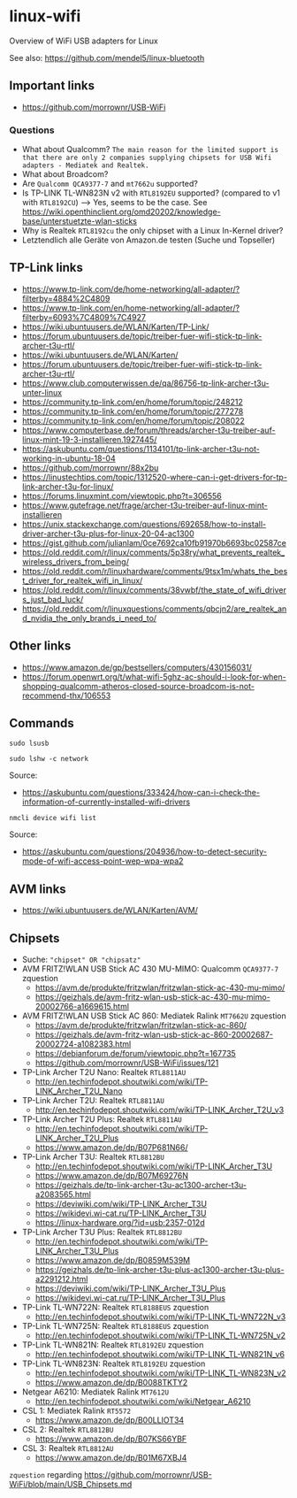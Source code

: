 # linux-wifi
Overview of WiFi USB adapters for Linux

See also: https://github.com/mendel5/linux-bluetooth

## Important links
- https://github.com/morrownr/USB-WiFi

### Questions
- What about Qualcomm? `The main reason for the limited support is that there are only 2 companies supplying chipsets for USB Wifi adapters - Mediatek and Realtek.`
- What about Broadcom?
- Are `Qualcomm QCA9377-7` and `mt7662u` supported?
- Is TP-LINK TL-WN823N v2 with `RTL8192EU` supported? (compared to v1 with `RTL8192CU`) --> Yes, seems to be the case. See https://wiki.openthinclient.org/omd20202/knowledge-base/unterstuetzte-wlan-sticks
- Why is Realtek `RTL8192cu` the only chipset with a Linux In-Kernel driver?
- Letztendlich alle Geräte von Amazon.de testen (Suche und Topseller)

## TP-Link links
- https://www.tp-link.com/de/home-networking/all-adapter/?filterby=4884%2C4809
- https://www.tp-link.com/en/home-networking/all-adapter/?filterby=6093%7C4809%7C4927
- https://wiki.ubuntuusers.de/WLAN/Karten/TP-Link/
- https://forum.ubuntuusers.de/topic/treiber-fuer-wifi-stick-tp-link-archer-t3u-rtl/
- https://wiki.ubuntuusers.de/WLAN/Karten/
- https://forum.ubuntuusers.de/topic/treiber-fuer-wifi-stick-tp-link-archer-t3u-rtl/
- https://www.club.computerwissen.de/qa/86756-tp-link-archer-t3u-unter-linux
- https://community.tp-link.com/en/home/forum/topic/248212
- https://community.tp-link.com/en/home/forum/topic/277278
- https://community.tp-link.com/en/home/forum/topic/208022
- https://www.computerbase.de/forum/threads/archer-t3u-treiber-auf-linux-mint-19-3-installieren.1927445/
- https://askubuntu.com/questions/1134101/tp-link-archer-t3u-not-working-in-ubuntu-18-04
- https://github.com/morrownr/88x2bu
- https://linustechtips.com/topic/1312520-where-can-i-get-drivers-for-tp-link-archer-t3u-for-linux/
- https://forums.linuxmint.com/viewtopic.php?t=306556
- https://www.gutefrage.net/frage/archer-t3u-treiber-auf-linux-mint-installieren
- https://unix.stackexchange.com/questions/692658/how-to-install-driver-archer-t3u-plus-for-linux-20-04-ac1300
- https://gist.github.com/julianlam/0ce7692ca10fb91970b6693bc02587ce
- https://old.reddit.com/r/linux/comments/5p38ry/what_prevents_realtek_wireless_drivers_from_being/
- https://old.reddit.com/r/linuxhardware/comments/9tsx1m/whats_the_best_driver_for_realtek_wifi_in_linux/
- https://old.reddit.com/r/linux/comments/38vwbf/the_state_of_wifi_drivers_just_bad_luck/
- https://old.reddit.com/r/linuxquestions/comments/qbcjn2/are_realtek_and_nvidia_the_only_brands_i_need_to/

## Other links
- https://www.amazon.de/gp/bestsellers/computers/430156031/
- https://forum.openwrt.org/t/what-wifi-5ghz-ac-should-i-look-for-when-shopping-qualcomm-atheros-closed-source-broadcom-is-not-recommend-thx/106553

## Commands
```
sudo lsusb
```

```
sudo lshw -c network
```
Source:
- https://askubuntu.com/questions/333424/how-can-i-check-the-information-of-currently-installed-wifi-drivers

```
nmcli device wifi list
```
Source:
- https://askubuntu.com/questions/204936/how-to-detect-security-mode-of-wifi-access-point-wep-wpa-wpa2

## AVM links
- https://wiki.ubuntuusers.de/WLAN/Karten/AVM/

## Chipsets
- Suche: `"chipset" OR "chipsatz"`
- AVM FRITZ!WLAN USB Stick AC 430 MU-MIMO: Qualcomm `QCA9377-7` zquestion
  - https://avm.de/produkte/fritzwlan/fritzwlan-stick-ac-430-mu-mimo/
  - https://geizhals.de/avm-fritz-wlan-usb-stick-ac-430-mu-mimo-20002766-a1669615.html
- AVM FRITZ!WLAN USB Stick AC 860: Mediatek Ralink `MT7662U` zquestion
  - https://avm.de/produkte/fritzwlan/fritzwlan-stick-ac-860/
  - https://geizhals.de/avm-fritz-wlan-usb-stick-ac-860-20002687-20002724-a1082383.html
  - https://debianforum.de/forum/viewtopic.php?t=167735
  - https://github.com/morrownr/USB-WiFi/issues/121
- TP-Link Archer T2U Nano: Realtek `RTL8811AU`
  - http://en.techinfodepot.shoutwiki.com/wiki/TP-LINK_Archer_T2U_Nano
- TP-Link Archer T2U: Realtek `RTL8811AU`
  - http://en.techinfodepot.shoutwiki.com/wiki/TP-LINK_Archer_T2U_v3
- TP-Link Archer T2U Plus: Realtek `RTL8811AU`
  - http://en.techinfodepot.shoutwiki.com/wiki/TP-LINK_Archer_T2U_Plus
  - https://www.amazon.de/dp/B07P681N66/
- TP-Link Archer T3U: Realtek `RTL8812BU`
  - http://en.techinfodepot.shoutwiki.com/wiki/TP-LINK_Archer_T3U
  - https://www.amazon.de/dp/B07M69276N
  - https://geizhals.de/tp-link-archer-t3u-ac1300-archer-t3u-a2083565.html
  - https://deviwiki.com/wiki/TP-LINK_Archer_T3U
  - https://wikidevi.wi-cat.ru/TP-LINK_Archer_T3U
  - https://linux-hardware.org/?id=usb:2357-012d
- TP-Link Archer T3U Plus: Realtek `RTL8812BU`
  - http://en.techinfodepot.shoutwiki.com/wiki/TP-LINK_Archer_T3U_Plus
  - https://www.amazon.de/dp/B0859M539M
  - https://geizhals.de/tp-link-archer-t3u-plus-ac1300-archer-t3u-plus-a2291212.html
  - https://deviwiki.com/wiki/TP-LINK_Archer_T3U_Plus
  - https://wikidevi.wi-cat.ru/TP-LINK_Archer_T3U_Plus
- TP-Link TL-WN722N: Realtek `RTL8188EUS` zquestion
  - http://en.techinfodepot.shoutwiki.com/wiki/TP-LINK_TL-WN722N_v3
- TP-Link TL-WN725N: Realtek `RTL8188EUS` zquestion
  - http://en.techinfodepot.shoutwiki.com/wiki/TP-LINK_TL-WN725N_v2
- TP-Link TL-WN821N: Realtek `RTL8192EU` zquestion
  - http://en.techinfodepot.shoutwiki.com/wiki/TP-LINK_TL-WN821N_v6
- TP-Link TL-WN823N: Realtek `RTL8192EU` zquestion
  - http://en.techinfodepot.shoutwiki.com/wiki/TP-LINK_TL-WN823N_v2
  - https://www.amazon.de/dp/B0088TKTY2
- Netgear A6210: Mediatek Ralink `MT7612U`
  - http://en.techinfodepot.shoutwiki.com/wiki/Netgear_A6210
- CSL 1: Mediatek Ralink `RT5572`
  - https://www.amazon.de/dp/B00LLIOT34
- CSL 2: Realtek `RTL8812BU`
  - https://www.amazon.de/dp/B07KS66YBF
- CSL 3: Realtek `RTL8812AU`
  - https://www.amazon.de/dp/B01M67XBJ4

`zquestion` regarding https://github.com/morrownr/USB-WiFi/blob/main/USB_Chipsets.md
